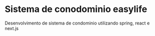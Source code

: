 # Sistema de conodominio easylife
Desenvolvimento de sistema de condominio utilizando spring, react e next.js
